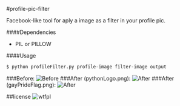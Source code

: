 #profile-pic-filter

Facebook-like tool for aply a image as a filter in your profile pic.

####Dependencies
 - PIL or PILLOW 

####Usage

```bash
$ python profileFilter.py profile-image filter-image output
```
###Before:
![Before](http://i.imgur.com/24cPM7O.png)
###After (pythonLogo.png):
![After](http://i.imgur.com/n67SNo2.png)
###After (gayPrideFlag.png):
![After](http://i.imgur.com/pwIwMoq.png)


##license
![wtfpl](http://www.wtfpl.net/wp-content/uploads/2012/12/wtfpl-badge-1.png)
